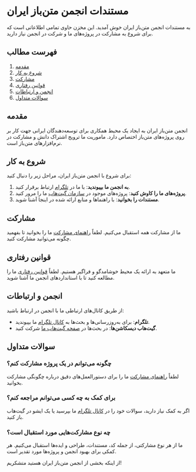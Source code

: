 # مستندات انجمن متن‌باز ایران

به مستندات انجمن متن‌باز ایران خوش آمدید. این مخزن حاوی تمامی اطلاعاتی است که برای شروع به مشارکت در پروژه‌های ما و شرکت در انجمن نیاز دارید.

## فهرست مطالب

1. [مقدمه](#مقدمه)
2. [شروع به کار](#شروع-به-کار)
3. [مشارکت](#مشارکت)
4. [قوانین رفتاری](#قوانین-رفتاری)
5. [انجمن و ارتباطات](#انجمن-و-ارتباطات)
6. [سوالات متداول](#سوالات-متداول)

## مقدمه

انجمن متن‌باز ایران به ایجاد یک محیط همکاری برای توسعه‌دهندگان ایرانی جهت کار بر روی پروژه‌های متن‌باز اختصاص دارد. ماموریت ما ترویج اشتراک دانش و مشارکت در نرم‌افزارهای متن‌باز است.

## شروع به کار

برای شروع با انجمن متن‌باز ایران، مراحل زیر را دنبال کنید:

1. **به انجمن ما بپیوندید**: با ما در [تلگرام](https://t.me/iranopensourcechannel) ارتباط برقرار کنید.
2. **پروژه‌های ما را کاوش کنید**: پروژه‌های موجود در [سازمان گیت‌هاب](https://github.com/iran-open-source) ما را مرور کنید.
3. **مستندات را بخوانید**: با راهنماها و منابع ارائه شده در اینجا آشنا شوید.

## مشارکت

ما از مشارکت همه استقبال می‌کنیم. لطفاً [راهنمای مشارکت](CONTRIBUTING_FA.md) ما را بخوانید تا بفهمید چگونه می‌توانید مشارکت کنید.

## قوانین رفتاری

ما متعهد به ارائه یک محیط خوشامدگو و فراگیر هستیم. لطفاً [قوانین رفتاری](CODE_OF_CONDUCT_FA.md) ما را مطالعه کنید تا با استانداردهای انجمن ما آشنا شوید.

## انجمن و ارتباطات

از طریق کانال‌های ارتباطی ما با انجمن در ارتباط باشید:

- **تلگرام**: برای به‌روزرسانی‌ها و بحث‌ها به [کانال تلگرام](https://t.me/iranopensourcechannel) ما بپیوندید.
- **گیت‌هاب دیسکاشن‌ها**: در بحث‌ها در [صفحه گیت‌هاب ما](https://github.com/iran-open-source) شرکت کنید.

## سوالات متداول

### چگونه می‌توانم در یک پروژه مشارکت کنم؟

لطفاً [راهنمای مشارکت](CONTRIBUTING_FA.md) ما را برای دستورالعمل‌های دقیق درباره چگونگی مشارکت بخوانید.

### برای کمک به چه کسی می‌توانم مراجعه کنم؟

اگر به کمک نیاز دارید، سوالات خود را در [کانال تلگرام](https://t.me/iranopensourcechannel) ما بپرسید یا یک ایشو در گیت‌هاب باز کنید.

### چه نوع مشارکت‌هایی مورد استقبال است؟

ما از هر نوع مشارکتی، از جمله کد، مستندات، طراحی و ایده‌ها استقبال می‌کنیم. هر کمکی برای بهبود انجمن و پروژه‌ها مورد تقدیر است.

از اینکه بخشی از انجمن متن‌باز ایران هستید متشکریم!
